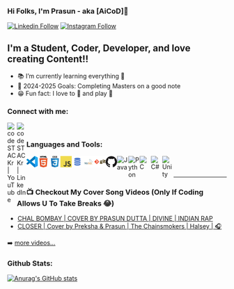 ### Hi Folks, I'm Prasun - aka [AiCoD]👋


[![Linkedin Follow](https://img.shields.io/badge/LinkedIn-0077B5?style=for-the-badge&logo=linkedin&logoColor=white)](https://www.linkedin.com/in/prasun-dutta-a35a32150/)
[![Instagram Follow](https://img.shields.io/badge/Telegram-2CA5E0?style=for-the-badge&logo=telegram&logoColor=white)](https://t.me/PrasunJeetDutta)
## I'm a Student, Coder, Developer, and love creating Content!!

- 	:books: I’m currently learning everything 🤣
- 🥅 2024-2025 Goals: Completing Masters on a good note
- 	:grin: Fun fact: I love to :microphone: and play 	:badminton:

### Connect with me:

[<img align="left" alt="codeSTACKr | YouTube" width="22px" src="https://cdn.jsdelivr.net/npm/simple-icons@v3/icons/youtube.svg" />][youtube]
[<img align="left" alt="codeSTACKr | LinkedIn" width="22px" src="https://cdn.jsdelivr.net/npm/simple-icons@v3/icons/linkedin.svg" />][linkedin]

<br />

### Languages and Tools:

[<img align="left" alt="Visual Studio Code" width="26px" src="https://raw.githubusercontent.com/github/explore/80688e429a7d4ef2fca1e82350fe8e3517d3494d/topics/visual-studio-code/visual-studio-code.png" />][vscode]
[<img align="left" alt="HTML5" width="26px" src="https://raw.githubusercontent.com/github/explore/80688e429a7d4ef2fca1e82350fe8e3517d3494d/topics/html/html.png" />][html]
[<img align="left" alt="CSS3" width="26px" src="https://raw.githubusercontent.com/github/explore/80688e429a7d4ef2fca1e82350fe8e3517d3494d/topics/css/css.png" />][css]
[<img align="left" alt="JavaScript" width="26px" src="https://raw.githubusercontent.com/github/explore/80688e429a7d4ef2fca1e82350fe8e3517d3494d/topics/javascript/javascript.png" />][javascript]
[<img align="left" alt="SQL" width="26px" src="https://raw.githubusercontent.com/github/explore/80688e429a7d4ef2fca1e82350fe8e3517d3494d/topics/sql/sql.png" />][sql]
[<img align="left" alt="MySQL" width="26px" src="https://raw.githubusercontent.com/github/explore/80688e429a7d4ef2fca1e82350fe8e3517d3494d/topics/mysql/mysql.png" />][mysql]
[<img align="left" alt="Git" width="26px" src="https://raw.githubusercontent.com/github/explore/80688e429a7d4ef2fca1e82350fe8e3517d3494d/topics/git/git.png" />][git]
[<img align="left" alt="GitHub" width="26px" src="https://raw.githubusercontent.com/github/explore/78df643247d429f6cc873026c0622819ad797942/topics/github/github.png" />][github]
[<img align="left" alt="Java" width="26px" src="https://cdn.jsdelivr.net/gh/devicons/devicon/icons/java/java-original-wordmark.svg" />][java]
[<img align="left" alt="Python" width="26px" src="https://cdn.jsdelivr.net/gh/devicons/devicon/icons/python/python-original.svg" />][python]
[<img align="left" alt="C" width="26px" src="https://cdn.jsdelivr.net/gh/devicons/devicon/icons/c/c-original.svg" />][C]
[<img align="left" alt="C#" width="26px" src="https://cdn.jsdelivr.net/gh/devicons/devicon/icons/csharp/csharp-original.svg" />][C#]
[<img align="left" alt="Unity" width="26px" src="https://cdn.jsdelivr.net/gh/devicons/devicon/icons/unity/unity-original.svg" />][Unity]
<br />
<br />

---

### 📺 Checkout My Cover Song Videos (Only If Coding Allows U To Take Breaks :joy:)

- [CHAL BOMBAY | COVER BY PRASUN DUTTA | DIVINE | INDIAN RAP](https://www.youtube.com/watch?v=QjeWXqP5yKQ)
- [CLOSER | Cover by Preksha & Prasun | The Chainsmokers | Halsey | 🎧](https://www.youtube.com/watch?v=nur4Tw-ndsU)


➡️ [more videos...](https://www.youtube.com/channel/UCy5QJ0BLGOPfFxtgvg10MrQ)

### Github Stats:

<!-- STATS:START -->
[![Anurag's GitHub stats](https://github-readme-stats.vercel.app/api?username=PrasunDutta007)](https://github.com/anuraghazra/github-readme-stats)

[youtube]: https://www.youtube.com/channel/UCy5QJ0BLGOPfFxtgvg10MrQ
[linkedin]: https://www.linkedin.com/in/prasun-dutta-a35a32150/
[vscode]: https://code.visualstudio.com/
[html]: https://www.w3schools.com/html/
[css]: https://www.w3schools.com/css/
[javascript]: https://www.w3schools.com/js/
[sql]: https://www.w3schools.com/sql/
[mysql]: https://www.mysql.com/
[git]: https://git-scm.com/
[github]: https://github.com/
[java]:https://www.java.com/en/
[python]: https://www.python.org/
[C]: https://www.programiz.com/c-programming
[C#]: https://www.w3schools.com/cs/index.php
[Unity]: https://unity.com/
